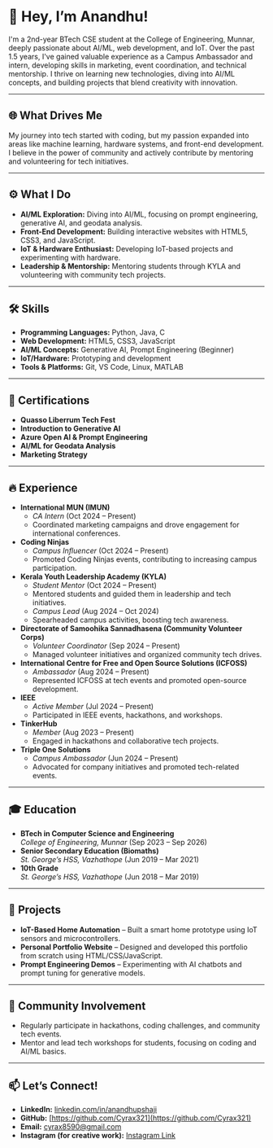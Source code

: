 # 👋 Hey, I’m Anandhu!

I'm a 2nd-year BTech CSE student at the College of Engineering, Munnar, deeply passionate about AI/ML, web development, and IoT. Over the past 1.5 years, I've gained valuable experience as a Campus Ambassador and intern, developing skills in marketing, event coordination, and technical mentorship. I thrive on learning new technologies, diving into AI/ML concepts, and building projects that blend creativity with innovation.

---

## 🌐 What Drives Me
My journey into tech started with coding, but my passion expanded into areas like machine learning, hardware systems, and front-end development. I believe in the power of community and actively contribute by mentoring and volunteering for tech initiatives.

---

## ⚙️ What I Do
- **AI/ML Exploration:** Diving into AI/ML, focusing on prompt engineering, generative AI, and geodata analysis.  
- **Front-End Development:** Building interactive websites with HTML5, CSS3, and JavaScript.  
- **IoT & Hardware Enthusiast:** Developing IoT-based projects and experimenting with hardware.  
- **Leadership & Mentorship:** Mentoring students through KYLA and volunteering with community tech projects.  

---

## 🛠️ Skills
- **Programming Languages:** Python, Java, C  
- **Web Development:** HTML5, CSS3, JavaScript  
- **AI/ML Concepts:** Generative AI, Prompt Engineering (Beginner)  
- **IoT/Hardware:** Prototyping and development  
- **Tools & Platforms:** Git, VS Code, Linux, MATLAB  

---

## 🔖 Certifications
- **Quasso Liberrum Tech Fest**  
- **Introduction to Generative AI**  
- **Azure Open AI & Prompt Engineering**  
- **AI/ML for Geodata Analysis**  
- **Marketing Strategy**  

---

## 🔥 Experience
- **International MUN (IMUN)**  
   - *CA Intern* (Oct 2024 – Present)  
   - Coordinated marketing campaigns and drove engagement for international conferences.  
- **Coding Ninjas**  
   - *Campus Influencer* (Oct 2024 – Present)  
   - Promoted Coding Ninjas events, contributing to increasing campus participation.  
- **Kerala Youth Leadership Academy (KYLA)**  
   - *Student Mentor* (Oct 2024 – Present)  
   - Mentored students and guided them in leadership and tech initiatives.  
   - *Campus Lead* (Aug 2024 – Oct 2024)  
   - Spearheaded campus activities, boosting tech awareness.  
- **Directorate of Samoohika Sannadhasena (Community Volunteer Corps)**  
   - *Volunteer Coordinator* (Sep 2024 – Present)  
   - Managed volunteer initiatives and organized community tech drives.  
- **International Centre for Free and Open Source Solutions (ICFOSS)**  
   - *Ambassador* (Aug 2024 – Present)  
   - Represented ICFOSS at tech events and promoted open-source development.  
- **IEEE**  
   - *Active Member* (Jul 2024 – Present)  
   - Participated in IEEE events, hackathons, and workshops.  
- **TinkerHub**  
   - *Member* (Aug 2023 – Present)  
   - Engaged in hackathons and collaborative tech projects.  
- **Triple One Solutions**  
   - *Campus Ambassador* (Jun 2024 – Present)  
   - Advocated for company initiatives and promoted tech-related events.  

---

## 🎓 Education
- **BTech in Computer Science and Engineering**  
   *College of Engineering, Munnar* (Sep 2023 – Sep 2026)  
- **Senior Secondary Education (Biomaths)**  
   *St. George’s HSS, Vazhathope* (Jun 2019 – Mar 2021)  
- **10th Grade**  
   *St. George’s HSS, Vazhathope* (Jun 2018 – Mar 2019)  

---

## 📂 Projects
- **IoT-Based Home Automation** – Built a smart home prototype using IoT sensors and microcontrollers.  
- **Personal Portfolio Website** – Designed and developed this portfolio from scratch using HTML/CSS/JavaScript.  
- **Prompt Engineering Demos** – Experimenting with AI chatbots and prompt tuning for generative models.  

---

## 🧩 Community Involvement
- Regularly participate in hackathons, coding challenges, and community tech events.  
- Mentor and lead tech workshops for students, focusing on coding and AI/ML basics.  

---

## 📫 Let’s Connect!
- **LinkedIn:** [linkedin.com/in/anandhupshaji](https://www.linkedin.com/in/anandhupshaji)  
- **GitHub:** [https://github.com/Cyrax321](https://github.com/Cyrax321)  
- **Email:** cyrax8590@gmail.com  
- **Instagram (for creative work):** [Instagram Link](https://www.instagram.com/358.h9vqx?igsh=MTZ0Mzc5b244ZTc2Mg==)  

